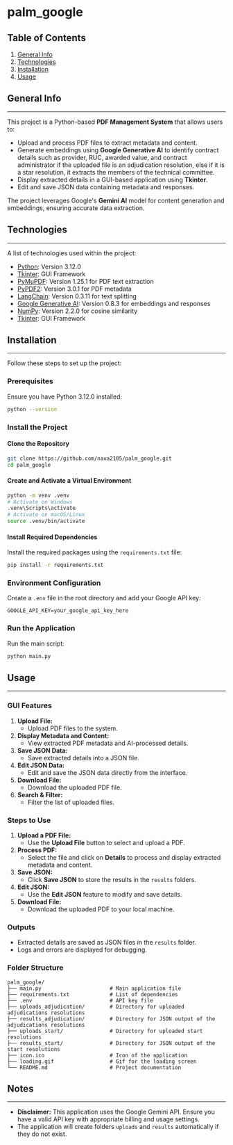 # palm_google

## Table of Contents
1. [General Info](#general-info)
2. [Technologies](#technologies)
3. [Installation](#installation)
4. [Usage](#usage)

## General Info
***
This project is a Python-based **PDF Management System** that allows users to:
- Upload and process PDF files to extract metadata and content.
- Generate embeddings using **Google Generative AI** to identify contract details such as provider, RUC, awarded value, and contract administrator if the uploaded file is an adjudication resolution, else if it is a star resolution, it extracts the members of the technical committee.
- Display extracted details in a GUI-based application using **Tkinter**.
- Edit and save JSON data containing metadata and responses.

The project leverages Google's **Gemini AI** model for content generation and embeddings, ensuring accurate data extraction.

## Technologies
***
A list of technologies used within the project:
- [Python](https://www.python.org): Version 3.12.0
- [Tkinter](https://docs.python.org/3/library/tkinter.html): GUI Framework
- [PyMuPDF](https://pymupdf.readthedocs.io/en/latest/): Version 1.25.1 for PDF text extraction
- [PyPDF2](https://pypi.org/project/PyPDF2/): Version 3.0.1 for PDF metadata
- [LangChain](https://python.langchain.com/): Version 0.3.11 for text splitting
- [Google Generative AI](https://ai.google.dev/): Version 0.8.3 for embeddings and responses
- [NumPy](https://numpy.org/): Version 2.2.0 for cosine similarity
- [Tkinter](https://docs.python.org/3/library/tkinter.html): GUI Framework

## Installation
***
Follow these steps to set up the project:

### Prerequisites
Ensure you have Python 3.12.0 installed:
```bash
python --version
```

### Install the Project

#### Clone the Repository
```bash
git clone https://github.com/nava2105/palm_google.git
cd palm_google
```

#### Create and Activate a Virtual Environment
```bash
python -m venv .venv
# Activate on Windows
.venv\Scripts\activate
# Activate on macOS/Linux
source .venv/bin/activate
```

#### Install Required Dependencies
Install the required packages using the `requirements.txt` file:
```bash
pip install -r requirements.txt
```

### Environment Configuration
Create a `.env` file in the root directory and add your Google API key:
```plaintext
GOOGLE_API_KEY=your_google_api_key_here
```

### Run the Application
Run the main script:
```bash
python main.py
```

## Usage
***
### GUI Features
1. **Upload File:**
   - Upload PDF files to the system.
2. **Display Metadata and Content:**
   - View extracted PDF metadata and AI-processed details.
3. **Save JSON Data:**
   - Save extracted details into a JSON file.
4. **Edit JSON Data:**
   - Edit and save the JSON data directly from the interface.
5. **Download File:**
   - Download the uploaded PDF file.
6. **Search & Filter:**
   - Filter the list of uploaded files.

### Steps to Use
1. **Upload a PDF File:**
   - Use the **Upload File** button to select and upload a PDF.
2. **Process PDF:**
   - Select the file and click on **Details** to process and display extracted metadata and content.
3. **Save JSON:**
   - Click **Save JSON** to store the results in the `results` folders.
4. **Edit JSON:**
   - Use the **Edit JSON** feature to modify and save details.
5. **Download File:**
   - Download the uploaded PDF to your local machine.

### Outputs
- Extracted details are saved as JSON files in the `results` folder.
- Logs and errors are displayed for debugging.

### Folder Structure
```plaintext
palm_google/
├── main.py                      # Main application file
├── requirements.txt             # List of dependencies
├── .env                         # API key file
├── uploads_adjudication/        # Directory for uploaded adjudications resolutions
├── results_adjudication/        # Directory for JSON output of the adjudications resolutions
├── uploads_start/               # Directory for uploaded start resolutions
├── results_start/               # Directory for JSON output of the start resolutions
├── icon.ico                     # Icon of the application
├── loading.gif                  # Gif for the loading screen
└── README.md                    # Project documentation
```

## Notes
***
- **Disclaimer:** This application uses the Google Gemini API. Ensure you have a valid API key with appropriate billing and usage settings.
- The application will create folders `uploads` and `results` automatically if they do not exist.
